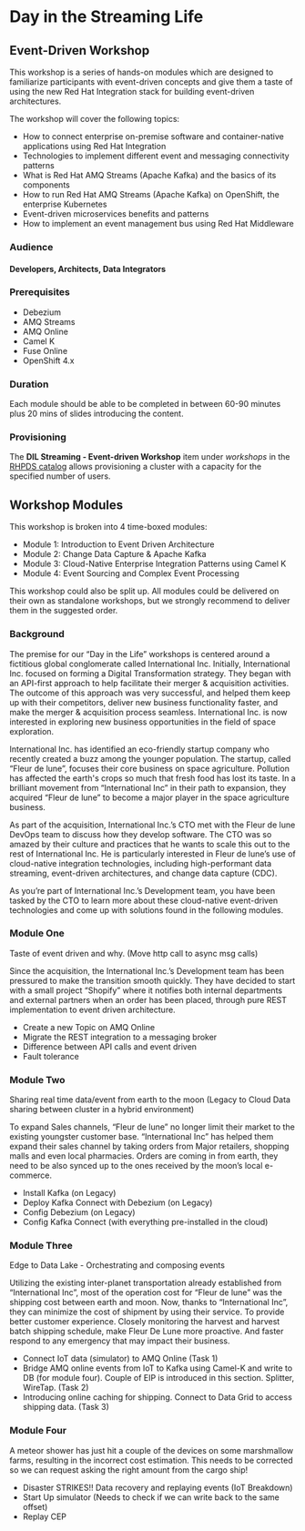 # Day in the Streaming Life

## Event-Driven Workshop

This workshop is a series of hands-on modules which are designed to familiarize participants with event-driven concepts and give them a taste of using the new Red Hat Integration stack for building event-driven architectures.

The workshop will cover the following topics:

* How to connect enterprise on-premise software and container-native applications using Red Hat Integration
* Technologies to implement different event and messaging connectivity patterns
* What is Red Hat AMQ Streams (Apache Kafka) and the basics of its components
* How to run Red Hat AMQ Streams (Apache Kafka) on OpenShift, the enterprise Kubernetes
* Event-driven microservices benefits and patterns
* How to implement an event management bus using Red Hat Middleware

### Audience

#### Developers, Architects, Data Integrators

### Prerequisites

* Debezium
* AMQ Streams
* AMQ Online
* Camel K
* Fuse Online
* OpenShift 4.x

### Duration

Each module should be able to be completed in between 60-90 minutes plus 20 mins of slides introducing the content.

### Provisioning

The **DIL Streaming - Event-driven Workshop** item under _workshops_ in the [RHPDS catalog](https://rhpds.redhat.com/) allows provisioning a cluster with a capacity for the specified number of users. 

## Workshop Modules

This workshop is broken into 4 time-boxed modules:

* Module 1: Introduction to Event Driven Architecture
* Module 2: Change Data Capture & Apache Kafka
* Module 3: Cloud-Native Enterprise Integration Patterns using Camel K
* Module 4: Event Sourcing and Complex Event Processing

This workshop could also be split up. All modules could be delivered on their own as standalone workshops, but we strongly recommend to deliver them in the suggested order.

### Background

The premise for our “Day in the Life” workshops is centered around a fictitious global conglomerate called International Inc.  Initially, International Inc. focused on forming a Digital Transformation strategy.  They began with an API-first approach to help facilitate their merger & acquisition activities.  The outcome of this approach was very successful, and helped them keep up with their competitors, deliver new business functionality faster, and make the merger & acquisition process seamless.  International Inc. is now interested in exploring new business opportunities in the field of space exploration.

International Inc. has identified an eco-friendly startup company who recently created a buzz among the younger population.  The startup, called “Fleur de lune”, focuses their core business on space agriculture.  Pollution has affected the earth's crops so much that fresh food has lost its taste.  In a brilliant movement from “International Inc” in their path to expansion, they acquired “Fleur de lune” to become a major player in the space agriculture business.

As part of the acquisition, International Inc.’s CTO met with the Fleur de lune DevOps team to discuss how they develop software.  The CTO was so amazed by their culture and practices that he wants to scale this out to the rest of International Inc.  He is particularly interested in Fleur de lune’s use of cloud-native integration technologies, including high-performant data streaming, event-driven architectures, and change data capture (CDC).  

As you’re part of International Inc.’s Development team, you have been tasked by the CTO to learn more about these cloud-native event-driven technologies and come up with solutions found in the following modules.

### Module One

Taste of event driven and why.
(Move http call to async msg calls)

Since the acquisition, the International Inc.’s Development team has been pressured to make the transition smooth quickly. They have decided to start with a small project “Shopify” where it notifies both internal departments and external partners when an order has been placed, through pure REST implementation to event driven architecture.

* Create a new Topic on AMQ Online
* Migrate the REST integration to a messaging broker
* Difference between API calls and event driven
* Fault tolerance

### Module Two

Sharing real time data/event from earth to the moon
(Legacy to Cloud Data sharing between cluster in a hybrid environment)

To expand Sales channels,  “Fleur de lune” no longer limit their market to the existing youngster customer base. “International Inc” has helped them expand their sales channel by taking orders from Major retailers, shopping malls and even local pharmacies. Orders are coming in from earth, they need to be also synced up to the ones received by the moon’s local e-commerce.

* Install Kafka (on Legacy)
* Deploy Kafka Connect with Debezium (on Legacy)
* Config Debezium (on Legacy)
* Config Kafka Connect (with everything pre-installed in the cloud)

### Module Three

Edge to Data Lake - Orchestrating and composing events

Utilizing the existing inter-planet transportation already established from “International Inc”, most of the operation cost for  “Fleur de lune” was the shipping cost between earth and moon.  Now, thanks to “International Inc”, they can minimize the cost of shipment by using their service. To provide better customer experience. Closely monitoring the harvest and harvest batch shipping schedule, make Fleur De Lune more proactive. And faster respond to any emergency that may impact their business.

* Connect IoT data (simulator) to AMQ Online  (Task 1)
* Bridge AMQ online events from IoT to Kafka using Camel-K and write to DB (for module four). Couple of EIP is introduced in this section. Splitter, WireTap. (Task 2)
* Introducing online caching for shipping. Connect to Data Grid to access shipping data.  (Task 3)

### Module Four

A meteor shower has just hit a couple of the devices on some marshmallow farms, resulting in the incorrect cost estimation. This needs to be corrected so we can request asking the right amount from the cargo ship!

* Disaster STRIKES!! Data recovery and replaying events (IoT Breakdown)
* Start Up simulator (Needs to check if we can write back to the same offset)
* Replay CEP
